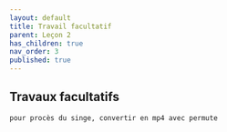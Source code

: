 ```yaml
---
layout: default
title: Travail facultatif
parent: Leçon 2
has_children: true
nav_order: 3
published: true
---
```

## Travaux facultatifs

`pour procès du singe, convertir en mp4 avec permute`